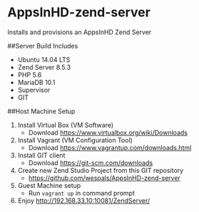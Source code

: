 # AppsInHD-zend-server
Installs and provisions an AppsInHD Zend Server

##Server Build Includes
* Ubuntu 14.04 LTS
* Zend Server 8.5.3
* PHP 5.6
* MariaDB 10.1
* Supervisor
* GIT

##Host Machine Setup
1. Install Virtual Box (VM Software)
    * Download https://www.virtualbox.org/wiki/Downloads
2. Install Vagrant (VM Configuration Tool)
    * Download https://www.vagrantup.com/downloads.html
3. Install GIT client
    * Download https://git-scm.com/downloads
4. Create new Zend Studio Project from this GIT repository
	* https://github.com/wespals/AppsInHD-zend-server
5. Guest Machine setup
    * Run `vagrant up` in command prompt
6. Enjoy http://192.168.33.10:10081/ZendServer/
